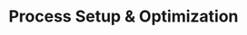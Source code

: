 ---
layout: sub-service
order: 5
title: "Process Setup & Optimization"
parent: "New Business Support"
description: "SLKone's Process Setup & Optimization services establish efficient and effective processes from the ground up, ensuring scalability, consistency, and operational excellence."
intro: "[Introductory text from Siteplanning-SLKone.md aligned with Process Setup & Optimization.]"
approach: "We collaborate with your team to design and implement streamlined processes that align with your strategic objectives. Our data-driven methodology identifies inefficiencies and optimizes workflows to enhance performance and support sustainable growth."
focus_areas:
  - title: "Core Process Design"
    content: "Develop and document essential business processes tailored to your organization's needs."
  - title: "Operational Efficiency"
    content: "Enhance process workflows to reduce waste, minimize costs, and improve productivity."
  - title: "Scalability Planning"
    content: "Design processes with scalability in mind to support future growth and adaptability."
  - title: "Quality Management"
    content: "Implement quality management systems to ensure consistent and high-quality outputs."
  - title: "Continuous Improvement"
    content: "Establish mechanisms for ongoing process evaluation and enhancement."
why_choose:
  - "Expertise in Process Design and Optimization"
  - "Customized Solutions for Unique Business Needs"
  - "Proven Methodologies for Operational Excellence"
  - "Focus on Scalability and Sustainable Growth"
  - "Comprehensive Quality Management Integration"
cta: "Contact us to establish efficient processes that drive your organization's success and operational excellence."
---